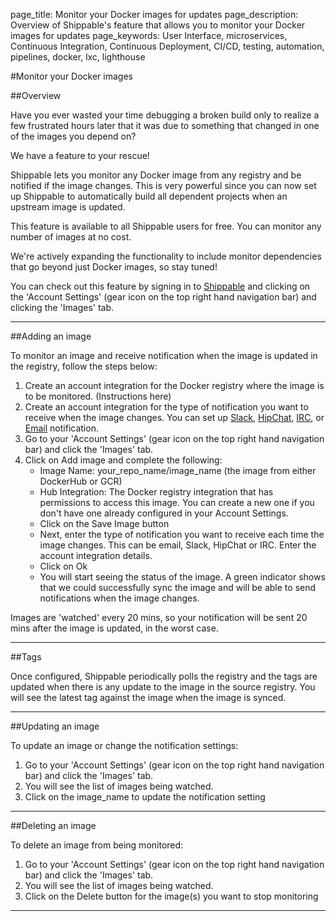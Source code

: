 page_title: Monitor your Docker images for updates
page_description: Overview of Shippable's feature that allows you to monitor your Docker images for updates
page_keywords: User Interface, microservices, Continuous Integration, Continuous Deployment, CI/CD, testing, automation, pipelines, docker, lxc, lighthouse

#Monitor your Docker images

##Overview

Have you ever wasted your time debugging a broken build only to realize a few frustrated hours later that it was due to something that changed in one of the images you depend on?

We have a feature to your rescue!

Shippable lets you monitor any Docker image from any registry and be notified if the image changes. This is very powerful since you can now set up Shippable to automatically build all dependent projects when an upstream image is updated.

This feature is available to all Shippable users for free. You can monitor any number of images at no cost.

We're actively expanding the functionality to include monitor dependencies that go beyond just Docker images, so stay tuned!

You can check out this feature by signing in to [Shippable](http://www.shippable.com) and clicking on the 'Account Settings' (gear icon on the top right hand navigation bar) and clicking the 'Images' tab.

---

##Adding an image

To monitor an image and receive notification when the image is updated in the registry, follow the steps below:

1. Create an account integration for the Docker registry where the image is to be monitored. (Instructions here)
2. Create an account integration for the type of notification you want to receive when the image changes. You can set up [Slack](/continuous_integration/notifications/slack/#Configuring-slack-notifications-to-monitor-Docker-Images/), [HipChat](/continuous_integration/notifications/hipchat/#Configuring-hipchat-notifications-to-monitor-Docker-Images/), [IRC](/continuous_integration/notifications/irc/#Configuring-IRC-notifications-to-monitor-Docker-Images/), or [Email](/continuous_integration/notifications/email/#Configuring-email-notifications-to-monitor-Docker-Images/) notification.
3. Go to your 'Account Settings' (gear icon on the top right hand navigation bar) and click the 'Images' tab.
4. Click on Add image and complete the following:
     - Image Name: your_repo_name/image_name (the image from either DockerHub or GCR)
     - Hub Integration: The Docker registry integration that has permissions to access this image. You can create a new one if you don't have one already configured in your Account Settings.
     - Click on the Save Image button
     - Next, enter the type of notification you want to receive each time the image changes. This can be email, Slack, HipChat or IRC. Enter the account integration details.
     - Click on Ok
     - You will start seeing the status of the image. A green indicator shows that we could successfully sync the image and will be able to send notifications when the image changes.

Images are 'watched' every 20 mins, so your notification will be sent 20 mins after the image is updated, in the worst case.

---

##Tags

Once configured, Shippable periodically polls the registry and the tags are updated when there is any update to the image in the source registry. You will see the latest tag against the image when the image is synced.

---

##Updating an image

To update an image or change the notification settings:

1. Go to your 'Account Settings' (gear icon on the top right hand navigation bar) and click the 'Images' tab.
2. You will see the list of images being watched.
3. Click on the image_name to update the notification setting

---

##Deleting an image

To delete an image from being monitored:

1. Go to your 'Account Settings' (gear icon on the top right hand navigation bar) and click the 'Images' tab.
2. You will see the list of images being watched.
3. Click on the Delete button for the image(s) you want to stop monitoring

---
